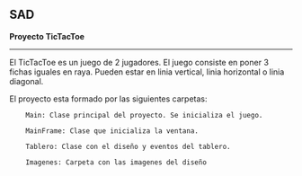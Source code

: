 **SAD**
-------

**Proyecto TicTacToe**
______________________

El TicTacToe es un juego de 2 jugadores. El juego consiste en poner 3 fichas iguales en raya. Pueden estar en linia vertical, linia horizontal o linia diagonal.



El proyecto esta formado por las siguientes carpetas:

        Main: Clase principal del proyecto. Se inicializa el juego.

        MainFrame: Clase que inicializa la ventana.

        Tablero: Clase con el diseño y eventos del tablero.

        Imagenes: Carpeta con las imagenes del diseño
